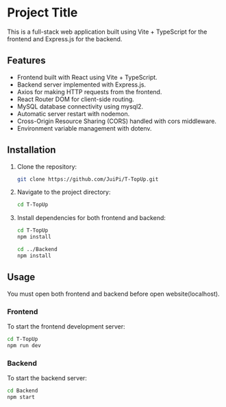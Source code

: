 # Project Title

This is a full-stack web application built using Vite + TypeScript for the frontend and Express.js for the backend.

## Features

- Frontend built with React using Vite + TypeScript.
- Backend server implemented with Express.js.
- Axios for making HTTP requests from the frontend.
- React Router DOM for client-side routing.
- MySQL database connectivity using mysql2.
- Automatic server restart with nodemon.
- Cross-Origin Resource Sharing (CORS) handled with cors middleware.
- Environment variable management with dotenv.

## Installation

1. Clone the repository:

    ```bash
    git clone https://github.com/JuiPi/T-TopUp.git
    ```

2. Navigate to the project directory:

    ```bash
    cd T-TopUp
    ```

3. Install dependencies for both frontend and backend:

    ```bash
    cd T-TopUp
    npm install

    cd ../Backend
    npm install
    ```

## Usage
You must open both frontend and backend before open website(localhost).

### Frontend

To start the frontend development server:

```bash
cd T-TopUp
npm run dev
```

### Backend

To start the backend server:

```bash
cd Backend
npm start
```
